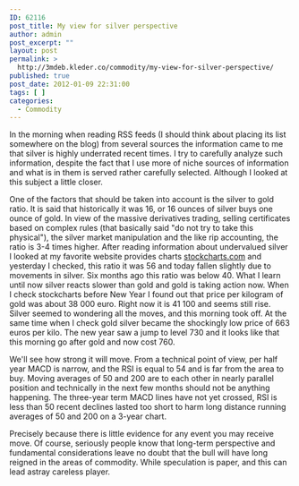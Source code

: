 ```yaml
---
ID: 62116
post_title: My view for silver perspective
author: admin
post_excerpt: ""
layout: post
permalink: >
  http://3mdeb.kleder.co/commodity/my-view-for-silver-perspective/
published: true
post_date: 2012-01-09 22:31:00
tags: [ ]
categories:
  - Commodity
---
```

In the morning when reading RSS feeds (I should think about placing its list somewhere on the blog) from several sources the information came to me that silver is highly underrated recent times. I try to carefully analyze such information, despite the fact that I use more of niche sources of information and what is in them is served rather carefully selected. Although I looked at this subject a little closer.

One of the factors that should be taken into account is the silver to gold ratio. It is said that historically it was 16, or 16 ounces of silver buys one ounce of gold. In view of the massive derivatives trading, selling certificates based on complex rules (that basically said "do not try to take this physical"), the silver market manipulation and the like rip accounting, the ratio is 3-4 times higher. After reading information about undervalued silver I looked at my favorite website provides charts [stockcharts.com][1] and yesterday I checked, this ratio it was 56 and today fallen slightly due to movements in silver. Six months ago this ratio was below 40. What I learn until now silver reacts slower than gold and gold is taking action now. When I check stockcharts before New Year I found out that price per kilogram of gold was about 38 000 euro. Right now it is 41 100 and seems still rise. Silver seemed to wondering all the moves, and this morning took off. At the same time when I check gold silver became the shockingly low price of 663 euros per kilo. The new year saw a jump to level 730 and it looks like that this morning go after gold and now cost 760.

We'll see how strong it will move. From a technical point of view, per half year MACD is narrow, and the RSI is equal to 54 and is far from the area to buy. Moving averages of 50 and 200 are to each other in nearly parallel position and technically in the next few months should not be anything happening. The three-year term MACD lines have not yet crossed, RSI is less than 50 recent declines lasted too short to harm long distance running averages of 50 and 200 on a 3-year chart.

Precisely because there is little evidence for any event you may receive move. Of course, seriously people know that long-term perspective and fundamental considerations leave no doubt that the bull will have long reigned in the areas of commodity. While speculation is paper, and this can lead astray careless player.

 [1]: http://stockcharts.com/h-sc/ui